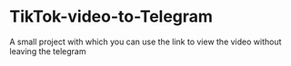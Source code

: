 # TikTok-video-to-Telegram

A small project with which you can use the link to view the video without leaving the telegram

